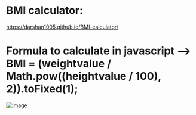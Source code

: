# BMI calculator: 
https://darshan1005.github.io/BMI-calculator/
# Formula to calculate in javascript --> BMI = (weightvalue / Math.pow((heightvalue / 100), 2)).toFixed(1);
![image](https://github.com/darshan1005/BMI-calculator/assets/114302987/ebbf6219-448d-4a39-94f7-d06691747309)
